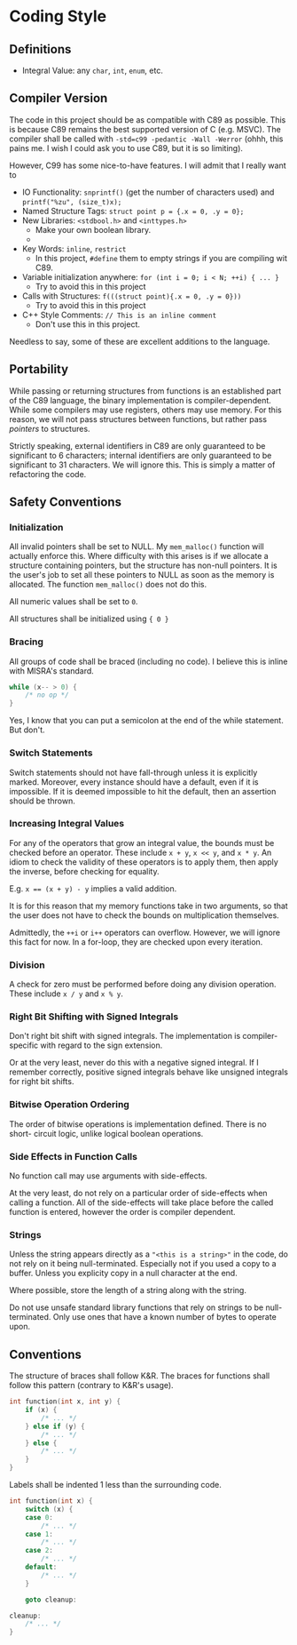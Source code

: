 # Coding Style

## Definitions

* Integral Value: any `char`, `int`, `enum`, etc.

## Compiler Version
The code in this project should be as compatible with C89 as possible. This is
because C89 remains the best supported version of C (e.g. MSVC). The compiler
shall be called with `-std=c99 -pedantic -Wall -Werror` (ohhh, this pains me. I
wish I could ask you to use C89, but it is so limiting).

However, C99 has some nice-to-have features. I will admit that I really want to

* IO Functionality: `snprintf()` (get the number of characters used) and
`printf("%zu", (size_t)x);`
* Named Structure Tags: `struct point p = {.x = 0, .y = 0};`
* New Libraries: `<stdbool.h>` and `<inttypes.h>`
    * Make your own boolean library.
    * 
* Key Words: `inline`, `restrict`
    * In this project, `#define` them to empty strings if you are compiling
    wit C89.
* Variable initialization anywhere: `for (int i = 0; i < N; ++i) { ... }`
    * Try to avoid this in this project
* Calls with Structures: `f(((struct point){.x = 0, .y = 0}))`
    * Try to avoid this in this project
* C++ Style Comments: `// This is an inline comment`
    * Don't use this in this project.

Needless to say, some of these are excellent additions to the language.

## Portability
While passing or returning structures from functions is an established part of
the C89 language, the binary implementation is compiler-dependent. While some
compilers may use registers, others may use memory. For this reason, we will
not pass structures between functions, but rather pass _pointers_ to structures.

Strictly speaking, external identifiers in C89 are only guaranteed to be
significant to 6 characters; internal identifiers are only guaranteed to be
significant to 31 characters. We will ignore this. This is simply a matter of
refactoring the code.

## Safety Conventions

### Initialization
All invalid pointers shall be set to NULL. My `mem_malloc()` function will
actually enforce this. Where difficulty with this arises is if we allocate a
structure containing pointers, but the structure has non-null pointers. It is
the user's job to set all these pointers to NULL as soon as the memory is
allocated. The function `mem_malloc()` does not do this.

All numeric values shall be set to `0`.

All structures shall be initialized using `{ 0 }`

### Bracing
All groups of code shall be braced (including no code). I believe this is inline
with MISRA's standard.

```c
while (x-- > 0) {
    /* no op */
}
```

Yes, I know that you can put a semicolon at the end of the while statement. But
don't.


### Switch Statements
Switch statements should not have fall-through unless it is explicitly marked.
Moreover, every instance should have a default, even if it is impossible. If it
is deemed impossible to hit the default, then an assertion should be thrown.

### Increasing Integral Values
For any of the operators that grow an integral value, the bounds must be checked
before an operator. These include `x + y`, `x << y`, and `x * y`. An idiom to
check the validity of these operators is to apply them, then apply the inverse,
before checking for equality.

E.g. `x == (x + y) - y` implies a valid addition.

It is for this reason that my memory functions take in two arguments, so that
the user does not have to check the bounds on multiplication themselves.

Admittedly, the `++i` or `i++` operators can overflow. However, we will ignore
this fact for now. In a for-loop, they are checked upon every iteration.

### Division
A check for zero must be performed before doing any division operation. These
include `x / y` and `x % y`.

### Right Bit Shifting with Signed Integrals
Don't right bit shift with signed integrals. The implementation is compiler-
specific with regard to the sign extension.

Or at the very least, never do this with a negative signed integral. If I
remember correctly, positive signed integrals behave like unsigned integrals for
right bit shifts.

### Bitwise Operation Ordering
The order of bitwise operations is implementation defined. There is no short-
circuit logic, unlike logical boolean operations.

### Side Effects in Function Calls
No function call may use arguments with side-effects.

At the very least, do not rely on a particular order of side-effects when
calling a function. All of the side-effects will take place before the called
function is entered, however the order is compiler dependent.

### Strings
Unless the string appears directly as a `"<this is a string>"` in the code, do
not rely on it being null-terminated. Especially not if you used a copy to a
buffer. Unless you explicity copy in a null character at the end.

Where possible, store the length of a string along with the string.

Do not use unsafe standard library functions that rely on strings to be null-
terminated. Only use ones that have a known number of bytes to operate upon.


## Conventions

The structure of braces shall follow K&R. The braces for functions shall follow
this pattern (contrary to K&R's usage).

```c
int function(int x, int y) {
    if (x) {
        /* ... */
    } else if (y) {
        /* ... */
    } else {
        /* ... */
    }
}
```

Labels shall be indented 1 less than the surrounding code.

```c
int function(int x) {
    switch (x) {
    case 0:
        /* ... */
    case 1:
        /* ... */
    case 2:
        /* ... */
    default:
        /* ... */
    }

    goto cleanup:

cleanup:
    /* ... */
}
```
